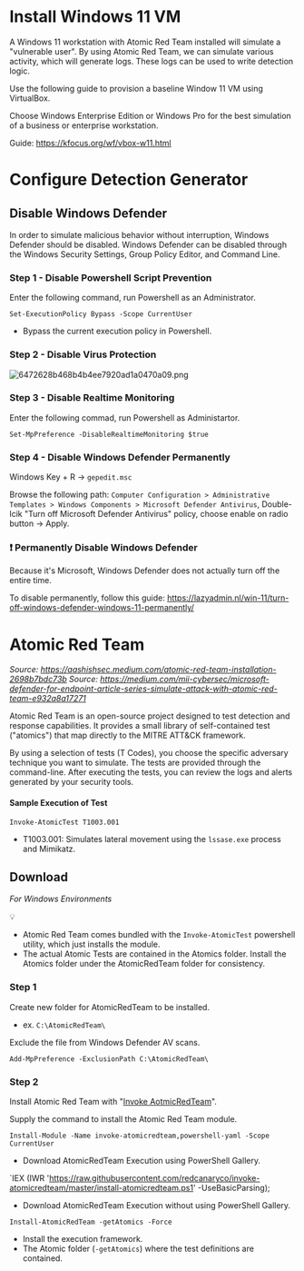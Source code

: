 # Install Windows 11 VM

A Windows 11 workstation with Atomic Red Team installed will simulate a "vulnerable user". By using Atomic Red Team, we can simulate various activity, which will generate logs. These logs can be used to write detection logic.

Use the following guide to provision a baseline Window 11 VM using VirtualBox. 

Choose Windows Enterprise Edition or Windows Pro for the best simulation of a business or enterprise workstation.

Guide: https://kfocus.org/wf/vbox-w11.html

# Configure Detection Generator

## Disable Windows Defender

In order to simulate malicious behavior without interruption, Windows Defender should be disabled. Windows Defender can be disabled through the Windows Security Settings, Group Policy Editor, and Command Line.

### Step 1 - Disable Powershell Script Prevention

Enter the following command, run Powershell as an Administrator.

`Set-ExecutionPolicy Bypass -Scope CurrentUser`
- Bypass the current execution policy in Powershell.

### Step 2 - Disable Virus Protection

![6472628b468b4b4ee7920ad1a0470a09.png](:/7f3f73d3e26e42a2ad654d4f8f14f910)

### Step 3 - Disable Realtime Monitoring

Enter the following commad, run Powershell as Administartor.

`Set-MpPreference -DisableRealtimeMonitoring $true`

### Step 4 - Disable Windows Defender Permanently

Windows Key + R -> `gepedit.msc`

Browse the following path: `Computer Configuration > Administrative Templates > Windows Components > Microsoft Defender Antivirus`, Double-lcik "Turn off Microsoft Defender Antivirus" policy, choose enable on radio button -> Apply.

### ❗ Permanently Disable Windows Defender
Because it's Microsoft, Windows Defender does not actually turn off the entire time.

To disable permanently, follow this guide: https://lazyadmin.nl/win-11/turn-off-windows-defender-windows-11-permanently/ 

# Atomic Red Team
*Source: https://aashishsec.medium.com/atomic-red-team-installation-2698b7bdc73b*
*Source: https://medium.com/mii-cybersec/microsoft-defender-for-endpoint-article-series-simulate-attack-with-atomic-red-team-e932a8a17271*

Atomic Red Team is an open-source project designed to test detection and response capabilities. It provides a small library of self-contained test ("atomics") that map directly to the MITRE ATT&CK framework. 

By using a selection of tests (T Codes), you choose the specific adversary technique you want to simulate. The tests are provided through the command-line. After executing the tests, you can review the logs and alerts generated by your security tools.

#### Sample Execution of Test

`Invoke-AtomicTest T1003.001`
- T1003.001: Simulates lateral movement using the `lssase.exe` process and Mimikatz.

## Download
*For Windows Environments*

💡
- Atomic Red Team comes bundled with the `Invoke-AtomicTest` powershell utility, which just installs the module. 
- The actual Atomic Tests are contained in the Atomics folder. Install the Atomics folder under the AtomicRedTeam folder for consistency.

### Step 1

Create new folder for AtomicRedTeam to be installed.
- ex. `C:\AtomicRedTeam\`

Exclude the file from Windows Defender AV scans.

`Add-MpPreference -ExclusionPath C:\AtomicRedTeam\`

### Step 2

Install Atomic Red Team with "[Invoke AotmicRedTeam](https://github.com/redcanaryco/invoke-atomicredteam/wiki/Installing-Invoke-AtomicRedTeam)". 

Supply the command to install the Atomic Red Team module.

`Install-Module -Name invoke-atomicredteam,powershell-yaml -Scope CurrentUser`
- Download AtomicRedTeam Execution using PowerShell Gallery.

`IEX (IWR 'https://raw.githubusercontent.com/redcanaryco/invoke-atomicredteam/master/install-atomicredteam.ps1' -UseBasicParsing);
- Download AtomicRedTeam Execution without using PowerShell Gallery.

`Install-AtomicRedTeam -getAtomics -Force`
- Install the execution framework.
- The Atomic folder (`-getAtomics`) where the test definitions are contained.
